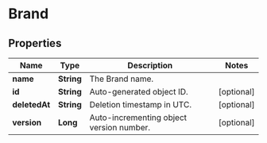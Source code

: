 
# Brand

## Properties
Name | Type | Description | Notes
------------ | ------------- | ------------- | -------------
**name** | **String** | The Brand name. | 
**id** | **String** | Auto-generated object ID. |  [optional]
**deletedAt** | **String** | Deletion timestamp in UTC. |  [optional]
**version** | **Long** | Auto-incrementing object version number. |  [optional]



